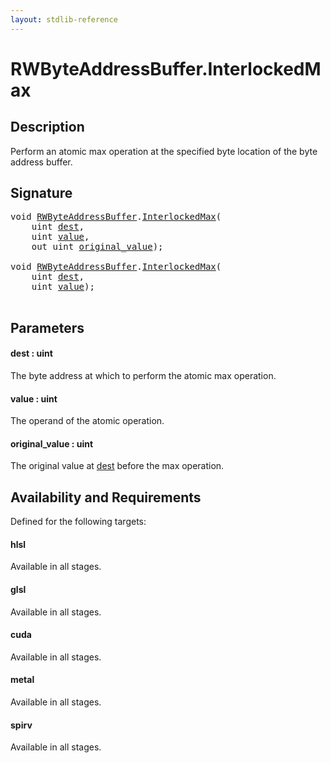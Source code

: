 ```yaml
---
layout: stdlib-reference
---
```


# RWByteAddressBuffer\.InterlockedMax

## Description

Perform an atomic max operation at the specified byte
location of the byte address buffer.



## Signature 

<pre>
<span class="code_keyword">void</span> <a href="../types/rwbyteaddressbuffer-0126d/index.html" class="code_type">RWByteAddressBuffer</a>.<a href="interlockedmax-0b.html">InterlockedMax</a>(
    <span class="code_keyword">uint</span> <a href="interlockedmax-0b.html#decl-dest" class="code_param">dest</a>,
    <span class="code_keyword">uint</span> <a href="interlockedmax-0b.html#decl-value" class="code_param">value</a>,
    <span class="code_keyword">out</span> <span class="code_keyword">uint</span> <a href="interlockedmax-0b.html#decl-original_value" class="code_param">original_value</a>);

<span class="code_keyword">void</span> <a href="../types/rwbyteaddressbuffer-0126d/index.html" class="code_type">RWByteAddressBuffer</a>.<a href="interlockedmax-0b.html">InterlockedMax</a>(
    <span class="code_keyword">uint</span> <a href="interlockedmax-0b.html#decl-dest" class="code_param">dest</a>,
    <span class="code_keyword">uint</span> <a href="interlockedmax-0b.html#decl-value" class="code_param">value</a>);

</pre>

## Parameters

####  <a id="decl-dest"></a>dest  : uint
The byte address at which to perform the atomic max operation.

####  <a id="decl-value"></a>value  : uint
The operand of the atomic operation.

####  <a id="decl-original_value"></a>original\_value  : uint
The original value at <span class='code'><a href="interlockedmax-0b.html#decl-dest" class="code_param">dest</a></span> before the max operation.


## Availability and Requirements

Defined for the following targets:

#### hlsl
Available in all stages.

#### glsl
Available in all stages.

#### cuda
Available in all stages.

#### metal
Available in all stages.

#### spirv
Available in all stages.



